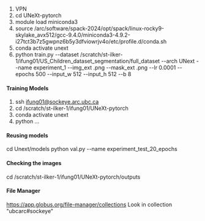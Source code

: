 1. VPN
2. cd UNeXt-pytorch
3. module load miniconda3
4. source /arc/software/spack-2024/opt/spack/linux-rocky9-skylake_avx512/gcc-9.4.0/miniconda3-4.9.2-i27tct3b7z5gwpnz6b5y3dfviowrjv4o/etc/profile.d/conda.sh
5. conda activate unext
6. python train.py --dataset /scratch/st-ilker-1/ifung01/US_Children_dataset_segmentation/full_dataset --arch UNext --name experiment_1 --img_ext .png --mask_ext .png --lr 0.0001 --epochs 500 --input_w 512 --input_h 512 --b 8

#### Training Models
1. ssh ifung01@sockeye.arc.ubc.ca
2. cd /scratch/st-ilker-1/ifung01/UNeXt-pytorch
3. conda activate unext
4. python ...

#### Reusing models
cd Unext/models
python val.py --name experiment_test_20_epochs


#### Checking the images
cd /scratch/st-ilker-1/ifung01/UNeXt-pytorch/outputs

#### File Manager
https://app.globus.org/file-manager/collections
Look in collection "ubcarc#sockeye"